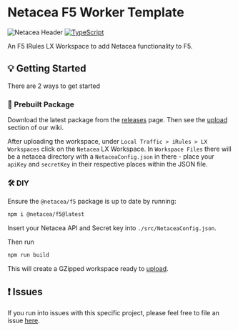 # Netacea F5 Worker Template
![Netacea Header](https://assets.ntcacdn.net/header.jpg)
[![TypeScript](https://img.shields.io/badge/%3C%2F%3E-TypeScript-%230074c1.svg)](http://www.typescriptlang.org/)

An F5 IRules LX Workspace to add Netacea functionality to F5.

## 💡 Getting Started
There are 2 ways to get started
### 🎂 Prebuilt Package
Download the latest package from the [releases](https://github.com/Netacea/f5-worker-template-typescript/releases) page.
Then see the [upload](https://github.com/Netacea/f5-worker-template-typescript/wiki/IRules-LX#upload-workspace) section of our wiki.

After uploading the workspace, under `Local Traffic > iRules > LX Workspaces` click on the `Netacea` LX Workspace. In `Workspace Files` there will be a netacea directory with a `NetaceaConfig.json` in there - place your `apiKey` and `secretKey` in their respective places within the JSON file.

### 🛠 DIY
Ensure the `@netacea/f5` package is up to date by running:
```bash
npm i @netacea/f5@latest
```
Insert your Netacea API and Secret key into `./src/NetaceaConfig.json`.

Then run
```bash
npm run build
```
This will create a GZipped workspace ready to [upload](https://github.com/Netacea/f5-worker-template-typescript/wiki/IRules-LX#upload-workspace).

## ❗ Issues
If you run into issues with this specific project, please feel free to file an issue [here](https://github.com/Netacea/f5-worker-template-typescript/issues).
